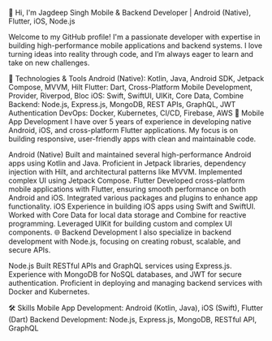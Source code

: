 👋 Hi, I'm Jagdeep Singh
Mobile & Backend Developer | Android (Native), Flutter, iOS, Node.js

Welcome to my GitHub profile! I'm a passionate developer with expertise in building high-performance mobile applications and backend systems. I love turning ideas into reality through code, and I’m always eager to learn and take on new challenges.

🚀 Technologies & Tools
Android (Native): Kotlin, Java, Android SDK, Jetpack Compose, MVVM, Hilt
Flutter: Dart, Cross-Platform Mobile Development, Provider, Riverpod, Bloc
iOS: Swift, SwiftUI, UIKit, Core Data, Combine
Backend: Node.js, Express.js, MongoDB, REST APIs, GraphQL, JWT Authentication
DevOps: Docker, Kubernetes, CI/CD, Firebase, AWS
📱 Mobile App Development
I have over 5 years of experience in developing native Android, iOS, and cross-platform Flutter applications. My focus is on building responsive, user-friendly apps with clean and maintainable code.

Android (Native)
Built and maintained several high-performance Android apps using Kotlin and Java.
Proficient in Jetpack libraries, dependency injection with Hilt, and architectural patterns like MVVM.
Implemented complex UI using Jetpack Compose.
Flutter
Developed cross-platform mobile applications with Flutter, ensuring smooth performance on both Android and iOS.
Integrated various packages and plugins to enhance app functionality.
iOS
Experience in building iOS apps using Swift and SwiftUI.
Worked with Core Data for local data storage and Combine for reactive programming.
Leveraged UIKit for building custom and complex UI components.
🌐 Backend Development
I also specialize in backend development with Node.js, focusing on creating robust, scalable, and secure APIs.

Node.js
Built RESTful APIs and GraphQL services using Express.js.
Experience with MongoDB for NoSQL databases, and JWT for secure authentication.
Proficient in deploying and managing backend services with Docker and Kubernetes.
<!-- 
💼 Featured Projects
[Project Name 1]
Technologies: [e.g., Android (Kotlin), Firebase, REST API]
Description: Briefly describe your project, what it does, and your role in it.
[Project Name 2]
Technologies: [e.g., Flutter, Node.js, GraphQL, MongoDB]
Description: Briefly describe your project, what it does, and your role in it.
[Project Name 3]
Technologies: [e.g., iOS (Swift), SwiftUI, Combine]
Description: Briefly describe your project, what it does, and your role in it.

-->
🛠️ Skills
Mobile App Development: Android (Kotlin, Java), iOS (Swift), Flutter (Dart)
Backend Development: Node.js, Express.js, MongoDB, RESTful API, GraphQL

<!-- 
DevOps: Docker, Kubernetes, Firebase, AWS
Testing: Unit Testing, Integration Testing, UI Testing (Espresso, XCTest)
🌱 What I'm Learning
Expanding my skills in Flutter and cross-platform development.
Delving deeper into cloud-native technologies like Kubernetes and serverless architecture. 
-->
<!--
**jagdeep-30/jagdeep-30** is a ✨ _special_ ✨ repository because its `README.md` (this file) appears on your GitHub profile.

Here are some ideas to get you started:

- 🔭 I’m currently working on ...
- 🌱 I’m currently learning ...
- 👯 I’m looking to collaborate on ...
- 🤔 I’m looking for help with ...
- 💬 Ask me about ...
- 📫 How to reach me: ...
- 😄 Pronouns: ...
- ⚡ Fun fact: ...
-->
